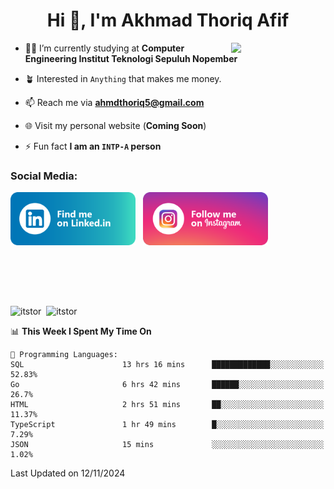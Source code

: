 <h1 align="center">Hi 👋, I'm Akhmad Thoriq Afif</h1>

<img align="right" src="https://i.giphy.com/media/VbnUQpnihPSIgIXuZv/giphy.webp" style="width:30%;">

- 👨‍🎓 I’m currently studying at **Computer Engineering Institut Teknologi Sepuluh Nopember**

- 🪴 Interested in `Anything` that makes me money.

- 📫 Reach me via **ahmdthoriq5@gmail.com**

- 🌐 Visit my personal website (**Coming Soon**)

- ⚡ Fun fact **I am an `INTP-A` person**

<h3 align="left">Social Media:</h3>
<p align="left">
<a href="https://linkedin.com/in/akhmad-thoriq-afif" target="_blank"><img align="center" src="./images/linkedin.png" alt="akhmad-thoriq-afif" width="200" /></a>&nbsp;&nbsp;
<a href="https://instagram.com/ahmdthoriq_" target="_blank"><img align="center" src="./images/instagram.png" alt="ahmdthoriq_"width="200" /></a>
</p>
</br>
</br>
</br>
</br>
<p><img align="center" src="https://github-readme-stats.vercel.app/api?username=itstor&show_icons=true&locale=en&theme=nord" alt="itstor" height="170"/>&nbsp;&nbsp;<img align="center" src="https://github-readme-stats.vercel.app/api/top-langs?username=itstor&show_icons=true&locale=en&layout=compact&theme=nord" alt="itstor" height="170" /></p>

<!--START_SECTION:waka-->
📊 **This Week I Spent My Time On** 

```text
💬 Programming Languages: 
SQL                      13 hrs 16 mins      █████████████░░░░░░░░░░░░   52.83% 
Go                       6 hrs 42 mins       ██████░░░░░░░░░░░░░░░░░░░   26.7% 
HTML                     2 hrs 51 mins       ██░░░░░░░░░░░░░░░░░░░░░░░   11.37% 
TypeScript               1 hr 49 mins        █░░░░░░░░░░░░░░░░░░░░░░░░   7.29% 
JSON                     15 mins             ░░░░░░░░░░░░░░░░░░░░░░░░░   1.02%

```


 Last Updated on 12/11/2024
<!--END_SECTION:waka-->
